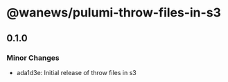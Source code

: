 # @wanews/pulumi-throw-files-in-s3

## 0.1.0
### Minor Changes

- ada1d3e: Initial release of throw files in s3
